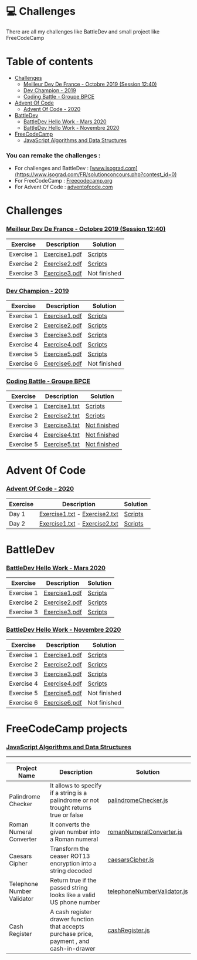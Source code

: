 # 💻 Challenges 

There are all my challenges like BattleDev and small project like FreeCodeCamp

# Table of contents

- [Challenges](#Challenges)
    - [Meilleur Dev De France - Octobre 2019 (Session 12:40)](#MeilleurDevDeFranceOctobre2019Session1240)
    - [Dev Champion - 2019](#DevChampion2019)
    - [Coding Battle - Groupe BPCE](#CodingBattle-GroupeBPCE)
- [Advent Of Code](#AdventOfCode)
    - [Advent Of Code - 2020](#AdventOfCode2020)
- [BattleDev](#BattleDev)
    - [BattleDev Hello Work - Mars 2020](#BattleDevHelloWork-Mars2020)
    - [BattleDev Hello Work - Novembre 2020](#BattleDevHelloWork-Novembre2020)
- [FreeCodeCamp](#FreeCodeCamp)
    - [JavaScript Algorithms and Data Structures](#JavaScriptAlgorithmsandDataStructures)

### You can remake the challenges : 
- For challenges and BattleDev : [www.isograd.com](https://www.isograd.com/FR/solutionconcours.php?contest_id=0)
- For FreeCodeCamp : [Freecodecamp.org](https://www.freecodecamp.org/)
- For Advent Of Code : [adventofcode.com](https://adventofcode.com/)

    

# Challenges <a name="Challenges"></a>

### [Meilleur Dev De France - Octobre 2019 (Session 12:40)](https://github.com/ronanren/Challenges/tree/master/MeilleurDevDeFranceOctobre2019Session1240) <a name="MeilleurDevDeFranceOctobre2019Session1240"></a>

| Exercise | Description | Solution |
| ------ | ------ | ------ |
| Exercise 1  |  [Exercise1.pdf](https://github.com/ronanren/Challenges/blob/master/MeilleurDevDeFranceOctobre2019Session1240/1-Paintball/Exercise1.pdf) | [Scripts](https://github.com/ronanren/Challenges/tree/master/MeilleurDevDeFranceOctobre2019Session1240/1-Paintball) |
| Exercise 2  |  [Exercise2.pdf](https://github.com/ronanren/Challenges/blob/master/MeilleurDevDeFranceOctobre2019Session1240/2-PokemonCardGame/Exercise2.pdf) | [Scripts](https://github.com/ronanren/Challenges/tree/master/MeilleurDevDeFranceOctobre2019Session1240/2-PokemonCardGame) |
| Exercise 3  |  [Exercise3.pdf](https://github.com/ronanren/Challenges/blob/master/MeilleurDevDeFranceOctobre2019Session1240/3-Cocktail/Exercise3.pdf) | Not finished |

### [Dev Champion - 2019](https://github.com/ronanren/Challenges/tree/master/DevChampion2019) <a name="DevChampion2019"></a>

| Exercise | Description | Solution |
| ------ | ------ | ------ |
| Exercise 1  |  [Exercise1.pdf](https://github.com/ronanren/Challenges/blob/master/DevChampion2019/1-Slide/Exercise1.pdf) | [Scripts](https://github.com/ronanren/Challenges/tree/master/DevChampion2019/1-Slide) |
| Exercise 2  |  [Exercise2.pdf](https://github.com/ronanren/Challenges/blob/master/DevChampion2019/2-SeaRescue/Exercise2.pdf) | [Scripts](https://github.com/ronanren/Challenges/tree/master/DevChampion2019/2-SeaRescue) |
| Exercise 3  |  [Exercise3.pdf](https://github.com/ronanren/Challenges/blob/master/DevChampion2019/3-Art/Exercise3.pdf) | [Scripts](https://github.com/ronanren/Challenges/tree/master/DevChampion2019/3-Art) |
| Exercise 4  |  [Exercise4.pdf](https://github.com/ronanren/Challenges/blob/master/DevChampion2019/4-BuggyKeys/Exercise4.pdf) | [Scripts](https://github.com/ronanren/Challenges/tree/master/DevChampion2019/4-BuggyKeys) |
| Exercise 5  |  [Exercise5.pdf](https://github.com/ronanren/Challenges/blob/master/DevChampion2019/5-PeakTraffic/Exercise5.pdf) | [Scripts](https://github.com/ronanren/Challenges/tree/master/DevChampion2019/5-PeakTraffic) |
| Exercise 6  |  [Exercise6.pdf](https://github.com/ronanren/Challenges/blob/master/DevChampion2019/6-Intersections/Exercise6.pdf) | Not finished |

### [Coding Battle - Groupe BPCE](https://github.com/ronanren/Challenges/tree/master/CodingBattle-GroupeBPCE) <a name="CodingBattle-GroupeBPCE"></a>

| Exercise | Description | Solution |
| ------ | ------ | ------ |
| Exercise 1  |  [Exercise1.txt](https://github.com/ronanren/Challenges/blob/master/CodingBattle-GroupeBPCE/1-IntrusionAtFactory/Exercise1.txt) | [Scripts](https://github.com/ronanren/Challenges/tree/master/CodingBattle-GroupeBPCE/1-IntrusionAtFactory) |
| Exercise 2  |  [Exercise2.txt](https://github.com/ronanren/Challenges/blob/master/CodingBattle-GroupeBPCE/2-BreakTheCode/Exercise2.txt) | [Scripts](https://github.com/ronanren/Challenges/tree/master/CodingBattle-GroupeBPCE/2-BreakTheCode) |
| Exercise 3  |  [Exercise3.txt](https://github.com/ronanren/Challenges/blob/master/CodingBattle-GroupeBPCE/3-ShootingWindow/Exercise3.txt) | [Not finished](https://github.com/ronanren/Challenges/tree/master/CodingBattle-GroupeBPCE/3-ShootingWindow) |
| Exercise 4  |  [Exercise4.txt](https://github.com/ronanren/Challenges/blob/master/CodingBattle-GroupeBPCE/4-SecretKey/Exercise4.txt) | [Not finished](https://github.com/ronanren/Challenges/tree/master/CodingBattle-GroupeBPCE/4-SecretKey) |
| Exercise 5  |  [Exercise5.txt](https://github.com/ronanren/Challenges/blob/master/CodingBattle-GroupeBPCE/5-FindTheBoss/Exercise5.txt) | [Not finished](https://github.com/ronanren/Challenges/tree/master/CodingBattle-GroupeBPCE/5-FindTheBoss) |


# Advent Of Code <a name="AdventOfCode"></a>

### [Advent Of Code - 2020](https://github.com/ronanren/Challenges/tree/master/AdventOfCode2020) <a name="AdventOfCode2020"></a>

| Exercise | Description | Solution |
| ------ | ------ | ------ |
| Day 1  |  [Exercise1.txt](https://github.com/ronanren/Challenges/blob/master/AdventOfCode2020/1-ReportRepair/Exercise1.txt) - [Exercise2.txt](https://github.com/ronanren/Challenges/blob/master/AdventOfCode2020/1-ReportRepair/Exercise2.txt) | [Scripts](https://github.com/ronanren/Challenges/tree/master/AdventOfCode2020/1-ReportRepair) |
| Day 2  |  [Exercise1.txt](https://github.com/ronanren/Challenges/blob/master/AdventOfCode2020/2-PasswordPhilosophy/Exercise1.txt) - [Exercise2.txt](https://github.com/ronanren/Challenges/blob/master/AdventOfCode2020/2-PasswordPhilosophy/Exercise2.txt) | [Scripts](https://github.com/ronanren/Challenges/tree/master/AdventOfCode2020/2-PasswordPhilosophy) |


# BattleDev <a name="BattleDev"></a>

### [BattleDev Hello Work - Mars 2020](https://github.com/ronanren/Challenges/tree/master/BattleDevHelloWork-Mars2020) <a name="BattleDevHelloWork-Mars2020"></a>

| Exercise | Description | Solution |
| ------ | ------ | ------ |
| Exercise 1  |  [Exercise1.pdf](https://github.com/ronanren/Challenges/blob/master/BattleDevHelloWork-Mars2020/1-Yoghurt/Exercise1.pdf) | [Scripts](https://github.com/ronanren/Challenges/tree/master/BattleDevHelloWork-Mars2020/1-Yoghurt) |
| Exercise 2  |  [Exercise2.pdf](https://github.com/ronanren/Challenges/blob/master/BattleDevHelloWork-Mars2020/2-Cards/Exercise2.pdf) | [Scripts](https://github.com/ronanren/Challenges/tree/master/BattleDevHelloWork-Mars2020/2-Cards) |
| Exercise 3  |  [Exercise3.pdf](https://github.com/ronanren/Challenges/blob/master/BattleDevHelloWork-Mars2020/3-25HoursOn25/Exercise3.pdf) | [Scripts](https://github.com/ronanren/Challenges/tree/master/BattleDevHelloWork-Mars2020/3-25HoursOn25) |


### [BattleDev Hello Work - Novembre 2020](https://github.com/ronanren/Challenges/tree/master/BattleDevHelloWork-Novembre2020) <a name="BattleDevHelloWork-Novembre2020"></a>

| Exercise | Description | Solution |
| ------ | ------ | ------ |
| Exercise 1  |  [Exercise1.pdf](https://github.com/ronanren/Challenges/blob/master/BattleDevHelloWork-Novembre2020/1-BattleDevNov2020/Exercise1.pdf) | [Scripts](https://github.com/ronanren/Challenges/tree/master/BattleDevHelloWork-Novembre2020/1-BattleDevNov2020) |
| Exercise 2  |  [Exercise2.pdf](https://github.com/ronanren/Challenges/blob/master/BattleDevHelloWork-Novembre2020/2-BattleDevNov2020/Exercise2.pdf) | [Scripts](https://github.com/ronanren/Challenges/tree/master/BattleDevHelloWork-Novembre2020/2-BattleDevNov2020) |
| Exercise 3  |  [Exercise3.pdf](https://github.com/ronanren/Challenges/blob/master/BattleDevHelloWork-Novembre2020/3-BattleDevNov2020/Exercise3.pdf) | [Scripts](https://github.com/ronanren/Challenges/tree/master/BattleDevHelloWork-Novembre2020/3-BattleDevNov2020) |
| Exercise 4  |  [Exercise4.pdf](https://github.com/ronanren/Challenges/blob/master/BattleDevHelloWork-Novembre2020/4-BattleDevNov2020/Exercise4.pdf) | [Scripts](https://github.com/ronanren/Challenges/tree/master/BattleDevHelloWork-Novembre2020/4-BattleDevNov2020) |
| Exercise 5  |  [Exercise5.pdf](https://github.com/ronanren/Challenges/blob/master/BattleDevHelloWork-Novembre2020/5-BattleDevNov2020/Exercise5.pdf) | Not finished |
| Exercise 6  |  [Exercise6.pdf](https://github.com/ronanren/Challenges/blob/master/BattleDevHelloWork-Novembre2020/6-BattleDevNov2020/Exercise6.pdf) | Not finished |

# FreeCodeCamp projects <a name="FreeCodeCamp"></a>

### [JavaScript Algorithms and Data Structures](https://github.com/ronanren/Challenges/tree/master/JavaScript-Algorithms-and-Data-Structures) <a name="JavaScriptAlgorithmsandDataStructures"></a>
---
| Project Name | Description | Solution |
| ------ | ------ | ------ |
| Palindrome Checker | It allows to specify if a string is a palindrome or not trought returns true or false | [palindromeChecker.js](https://github.com/ronanren/Challenges/blob/master/JavaScript-Algorithms-and-Data-Structures/palindromeChecker.js) |
| Roman Numeral Converter | It converts the given number into a Roman numeral | [romanNumeralConverter.js](https://github.com/ronanren/Challenges/blob/master/JavaScript-Algorithms-and-Data-Structures/romanNumeralConverter.js) |
| Caesars Cipher | Transform the ceaser ROT13 encryption into a string decoded | [caesarsCipher.js](https://github.com/ronanren/Challenges/blob/master/JavaScript-Algorithms-and-Data-Structures/caesarsCipher.js) |
| Telephone Number Validator | Return true if the passed string looks like a valid US phone number | [telephoneNumberValidator.js](https://github.com/ronanren/Challenges/blob/master/JavaScript-Algorithms-and-Data-Structures/telephoneNumberValidator.js) |
| Cash Register | A cash register drawer function that accepts purchase price, payment , and cash-in-drawer | [cashRegister.js](https://github.com/ronanren/Challenges/blob/master/JavaScript-Algorithms-and-Data-Structures/cashRegister.js) |

